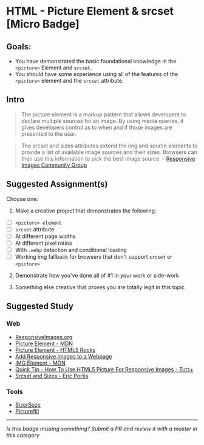 HTML - Picture Element & srcset [Micro Badge]
=================================================


Goals:
------

- You have demonstrated the basic foundational knowledge in the `<picture>` Element and `srcset`.
- You should have some experience using all of the features of the `<picture>` element and the `srcset` attribute.


Intro
-----

> The picture element is a markup pattern that allows developers to declare multiple sources for an image. By using media queries, it gives developers control as to when and if those images are presented to the user.

> The srcset and sizes attributes extend the img and source elements to provide a list of available image sources and their sizes. Browsers can then use this information to pick the best image source. - [Responsive Images Community Group](http://responsiveimages.org/)



Suggested Assignment(s)
-----------------------

Choose one:

1) Make a creative project that demonstrates the following:
- [ ] `<picture> element`
- [ ] `srcset` attribute
- [ ] At different page widths
- [ ] At different pixel ratios
- [ ] With `.webp` detection and conditional loading
- [ ] Working img fallback for browsers that don't support `srcset` or `<picture>`

2) Demonstrate how you've done all of #1 in your work or side-work

3) Something else creative that proves you are totally legit in this topic


Suggested Study
---------------

### Web

- [ResponsiveImages.org](http://responsiveimages.org/)
- [Picture Element - MDN](https://developer.mozilla.org/en-US/docs/Web/HTML/Element/picture)
- [Picture Element - HTML5 Rocks](http://www.html5rocks.com/en/tutorials/responsive/picture-element/)
- [Add Responsive Images to a Webpage](https://developer.mozilla.org/en-US/Learn/HTML/Howto/Add_responsive_image_to_a_webpage)
- [IMG Element - MDN](https://developer.mozilla.org/en-US/docs/Web/HTML/Element/img)
- [Quick Tip - How To Use HTML5 Picture For Responsive Images - Tuts+](http://webdesign.tutsplus.com/tutorials/quick-tip-how-to-use-html5-picture-for-responsive-images--cms-21015)
- [Srcset and Sizes - Eric Portis](http://ericportis.com/posts/2014/srcset-sizes/)

### Tools

- [SizerSoze](http://sizersoze.org/)
- [Picturefill](https://scottjehl.github.io/picturefill/)


-----

*Is this badge missing something? Submit a PR and review it with a master in this category*
